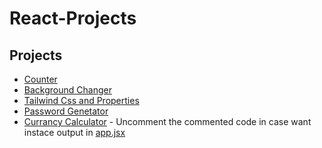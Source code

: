 # React-Projects

## Projects
- [Counter](./Counter/)
- [Background Changer](./BgChanger/)
- [Tailwind Css and Properties](./Tailwindprops/)
- [Password Genetator](./PasswordGenerator/)
- [Currancy Calculator](./CurrancyConverter/)  - Uncomment the commented code in case want instace output in [app.jsx](./CurrancyConverter/src/App.jsx)